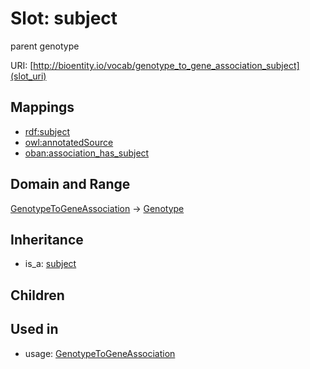 # Slot: subject


parent genotype

URI: [http://bioentity.io/vocab/genotype_to_gene_association_subject](slot_uri)
## Mappings

 * [rdf:subject](http://purl.obolibrary.org/obo/rdf_subject)
 * [owl:annotatedSource](http://purl.obolibrary.org/obo/owl_annotatedSource)
 * [oban:association_has_subject](http://purl.obolibrary.org/obo/oban_association_has_subject)
## Domain and Range

[GenotypeToGeneAssociation](GenotypeToGeneAssociation.md) -> [Genotype](Genotype.md)
## Inheritance

 *  is_a: [subject](subject.md)
## Children

## Used in

 *  usage: [GenotypeToGeneAssociation](GenotypeToGeneAssociation.md)
